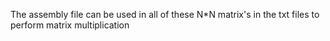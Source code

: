 The assembly file can be used in all of these N*N matrix's in the txt files to perform matrix multiplication 
